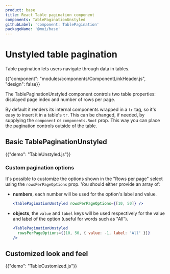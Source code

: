 ```yaml
---
product: base
title: React Table pagination component
components: TablePaginationUnstyled
githubLabel: 'component: TablePagination'
packageName: '@mui/base'
---
```


# Unstyled table pagination

<p class="description">Table pagination lets users navigate through data in tables.</p>

{{"component": "modules/components/ComponentLinkHeader.js", "design": false}}

The TablePaginationUnstyled component controls two table properties: displayed page index and number of rows per page.

By default it renders its internal components wrapped in a `tr` tag, so it's easy to insert it in a table's `tr`. This can be changed, if needed, by supplying the `component` or `components.Root` prop. This way you can place the pagination controls outside of the table.

## Basic TablePaginationUnstyled

{{"demo": "TableUnstyled.js"}}

### Custom pagination options

It's possible to customize the options shown in the "Rows per page" select using the `rowsPerPageOptions` prop. You should either provide an array of:

- **numbers**, each number will be used for the option's label and value.

  ```jsx
  <TablePaginationUnstyled rowsPerPageOptions={[10, 50]} />
  ```

- **objects**, the `value` and `label` keys will be used respectively for the value and label of the option (useful for words such as "All").

  ```jsx
  <TablePaginationUnstyled
    rowsPerPageOptions={[10, 50, { value: -1, label: 'All' }]}
  />
  ```

## Customized look and feel

{{"demo": "TableCustomized.js"}}
